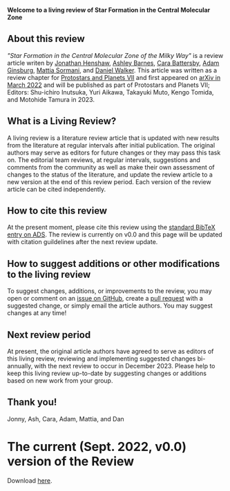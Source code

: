**Welcome to a living review of Star Formation in the Central Molecular Zone**

## About this review
_"Star Formation in the Central Molecular Zone of the Milky Way"_ is a review article writen by [Jonathan Henshaw](https://www.jdhenshaw.com/), [Ashley Barnes](https://sites.google.com/view/ashleybarnesastro), [Cara Battersby](https://battersby.physics.uconn.edu/), [Adam Ginsburg](http://www.adamgginsburg.com/), [Mattia Sormani](https://www.ita.uni-heidelberg.de/~mattia/), and [Daniel Walker](https://www.daniellewiswalker.com/). This article was written as a review chapter for [Protostars and Planets VII](http://ppvii.org/) and first appeared on [arXiv in March 2022](https://ui.adsabs.harvard.edu/abs/2022arXiv220311223H/abstract) and will be published as part of Protostars and Planets VII; Editors: Shu-ichiro Inutsuka, Yuri Aikawa, Takayuki Muto, Kengo Tomida, and Motohide Tamura in 2023.

## What is a Living Review?
A living review is a literature review article that is updated with new results from the literature at regular intervals after initial publication. The original authors may serve as editors for future changes or they may pass this task on. The editorial team reviews, at regular intervals, suggestions and comments from the community as well as make their own assessment of changes to the status of the literature, and update the review article to a new version at the end of this review period. Each version of the review article can be cited independently.

## How to cite this review
At the present moment, please cite this review using the [standard BibTeX entry on ADS](https://ui.adsabs.harvard.edu/abs/2022arXiv220311223H/exportcitation). The review is currently on v0.0 and this page will be updated with citation guildelines after the next review update.

## How to suggest additions or other modifications to the living review

To suggest changes, additions, or improvements to the review, you may open or comment on an [issue on GitHub](https://github.com/CentralMolecularZone/PPVII_CMZ_Living/issue), create a [pull request](https://github.com/CentralMolecularZone/PPVII_CMZ_Living/pulls) with a suggested change, or simply email the article authors. You may suggest changes at any time!

## Next review period

At present, the original article authors have agreed to serve as editors of this living review, reviewing and implementing suggested changes bi-annually, with the next review to occur in December 2023. Please help to keep this living review up-to-date by suggesting changes or additions based on new work from your group. 

## Thank you!

Jonny, Ash, Cara, Adam, Mattia, and Dan

# The current (Sept. 2022, v0.0) version of the Review

Download [here](https://github.com/CentralMolecularZone/PPVII_CMZ_Living/blob/main/main.pdf).
<object data="main.pdf" width="1000" height="1000"></object>




